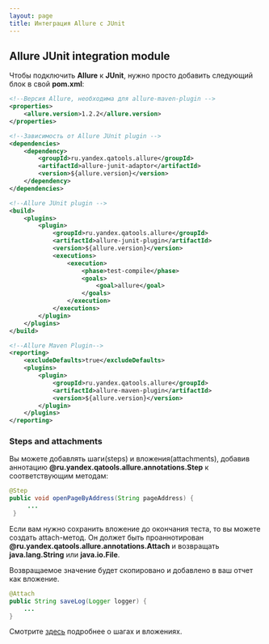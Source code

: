 ```yaml
---
layout: page
title: Интеграция Allure с JUnit
---
```

[allure-junit-pom-example]: https://github.com/allure-framework/allure/blob/master/docs/allure-junit-pom-example.md
[steps-and-attachments]: https://github.com/allure-framework/allure/blob/master/docs/steps-and-attachments.md

## Allure JUnit integration module

Чтобы подключить **Allure** к **JUnit**, нужно просто добавить следующий блок в свой **pom.xml**:

``` xml
<!--Версия Allure, необходима для allure-maven-plugin -->
<properties>
    <allure.version>1.2.2</allure.version>
</properties>

<!--Зависимость от Allure JUnit plugin -->
<dependencies>
    <dependency>
        <groupId>ru.yandex.qatools.allure</groupId>
        <artifactId>allure-junit-adaptor</artifactId>
        <version>${allure.version}</version>
    </dependency>
</dependencies>

<!--Allure JUnit plugin -->
<build>
    <plugins>
        <plugin>
            <groupId>ru.yandex.qatools.allure</groupId>
            <artifactId>allure-junit-plugin</artifactId>
            <version>${allure.version}</version>
            <executions>
                <execution>
                    <phase>test-compile</phase>
                    <goals>
                        <goal>allure</goal>
                    </goals>
                </execution>
            </executions>
        </plugin>
    </plugins>
</build>

<!--Allure Maven Plugin-->
<reporting>
    <excludeDefaults>true</excludeDefaults>
    <plugins>
        <plugin>
            <groupId>ru.yandex.qatools.allure</groupId>
            <artifactId>allure-maven-plugin</artifactId>
            <version>${allure.version}</version>
        </plugin>
    </plugins>
</reporting>
```

### Steps and attachments

Вы можете добавлять шаги(steps) и вложения(attachments), добавив аннотацию
**@ru.yandex.qatools.allure.annotations.Step** к соответствующим методам:

```java
@Step
public void openPageByAddress(String pageAddress) {
     ...
 }
```
Если вам нужно сохранить вложение до окончания теста, то вы можете создать attach-метод. Он должет быть проаннотирован
**@ru.yandex.qatools.allure.annotations.Attach** и возвращать  **java.lang.String** или **java.io.File**.


Возвращаемое значение будет скопировано и добавлено в ваш отчет как вложение.

```java
@Attach
public String saveLog(Logger logger) {
    ...
}
```

Смотрите [здесь][steps-and-attachments] подробнее о шагах и вложениях.